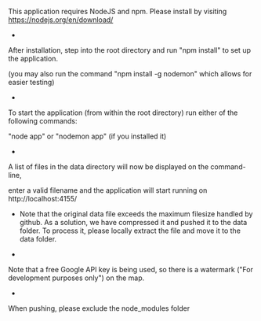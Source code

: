 ﻿This application requires NodeJS and npm. Please install by visiting https://nodejs.org/en/download/

-

After installation, step into the root directory and run "npm install" to set up the application.

(you may also run the command "npm install -g nodemon" which allows for easier testing)

-

To start the application (from within the root directory) run either of the following commands:

"node app" or "nodemon app" (if you installed it)

-

A list of files in the data directory will now be displayed on the command-line,

enter a valid filename and the application will start running on http://localhost:4155/

* Note that the original data file exceeds the maximum filesize handled by github. As a solution, we have compressed it and pushed it to the data folder. To process it, please locally extract the file and move it to the data folder.

-

Note that a free Google API key is being used, so there is a watermark ("For development purposes only") on the map.

-

When pushing, please exclude the node_modules folder
